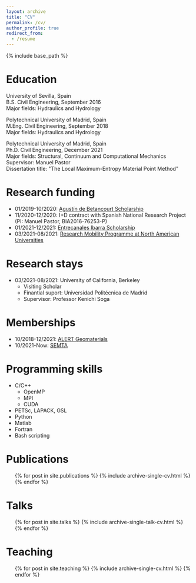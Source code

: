 ```yaml
---
layout: archive
title: "CV"
permalink: /cv/
author_profile: true
redirect_from:
  - /resume
---
```


{% include base_path %}

Education
======

University of Sevilla, Spain \
B.S. Civil Engineering, September 2016 \
Major fields: Hydraulics and Hydrology

Polytechnical University of Madrid, Spain \
M.Eng. Civil Engineering, September 2018 \
Major fields: Hydraulics and Hydrology

Polytechnical University of Madrid, Spain \
Ph.D. Civil Engineering, December 2021 \
Major fields: Structural, Continuum and Computational Mechanics \
Supervisor: Manuel Pastor \
Dissertation title: "The Local Maximum-Entropy Material Point Method"

Research funding
======
* 01/2019-10/2020: [Agustín de Betancourt Scholarship](https://fundacionabetancourt.org/)
* 11/2020-12/2020: I+D contract with Spanish National Research Project (PI: Manuel Pastor, BIA2016-76253-P)
* 01/2021-12/2021: [Entrecanales Ibarra Scholarship](https://fentrecanalesibarra.es/)
* 03/2021-08/2021: [Research Mobility Programme at North American Universities](https://www.upm.es/Personal/PDI/Movilidad/ProrgramasAmericaNorte)

Research stays
======
* 03/2021-08/2021: University of California, Berkeley 
  * Visiting Scholar
  * Finantial suport: Universidad Politécnica de Madrid
  * Supervisor: Professor Kenichi Soga

Memberships
======
* 10/2018-12/2021: [ALERT Geomaterials](https://alertgeomaterials.eu/)
* 10/2021-Now: [SEMTA](https://www.semta.org.es/)

Programming skills
======
* C/C++
  * OpenMP
  * MPI
  * CUDA
* PETSc, LAPACK, GSL
* Python
* Matlab
* Fortran
* Bash scripting

Publications
======
  <ul>{% for post in site.publications %}
    {% include archive-single-cv.html %}
  {% endfor %}</ul>
  
Talks
======
  <ul>{% for post in site.talks %}
    {% include archive-single-talk-cv.html %}
  {% endfor %}</ul>
  
Teaching
======
  <ul>{% for post in site.teaching %}
    {% include archive-single-cv.html %}
  {% endfor %}</ul>
  

